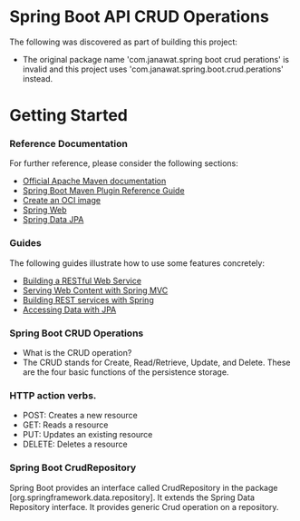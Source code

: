  # Spring Boot API CRUD Operations
The following was discovered as part of building this project:

* The original package name 'com.janawat.spring boot crud perations' is invalid and this project uses 'com.janawat.spring.boot.crud.perations' instead.

# Getting Started

### Reference Documentation
For further reference, please consider the following sections:

* [Official Apache Maven documentation](https://maven.apache.org/guides/index.html)
* [Spring Boot Maven Plugin Reference Guide](https://docs.spring.io/spring-boot/docs/2.6.3/maven-plugin/reference/html/)
* [Create an OCI image](https://docs.spring.io/spring-boot/docs/2.6.3/maven-plugin/reference/html/#build-image)
* [Spring Web](https://docs.spring.io/spring-boot/docs/2.6.3/reference/htmlsingle/#boot-features-developing-web-applications)
* [Spring Data JPA](https://docs.spring.io/spring-boot/docs/2.6.3/reference/htmlsingle/#boot-features-jpa-and-spring-data)

### Guides
The following guides illustrate how to use some features concretely:

* [Building a RESTful Web Service](https://spring.io/guides/gs/rest-service/)
* [Serving Web Content with Spring MVC](https://spring.io/guides/gs/serving-web-content/)
* [Building REST services with Spring](https://spring.io/guides/tutorials/bookmarks/)
* [Accessing Data with JPA](https://spring.io/guides/gs/accessing-data-jpa/)

### Spring Boot CRUD Operations
* What is the CRUD operation?
* The CRUD stands for Create, Read/Retrieve, Update, and Delete. These are the four basic functions of the persistence storage.

### HTTP action verbs.
* POST: Creates a new resource
* GET: Reads a resource
* PUT: Updates an existing resource
* DELETE: Deletes a resource

### Spring Boot CrudRepository
Spring Boot provides an interface called CrudRepository
in the package [org.springframework.data.repository].
It extends the Spring Data Repository interface.
It provides generic Crud operation on a repository.
